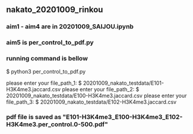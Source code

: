 ## nakato_20201009_rinkou

### aim1 - aim4 are in 20201009_SAIJOU.ipynb

### aim5 is per_control_to_pdf.py

### running command is bellow

$ python3 per_control_to_pdf.py

 please enter your file_path_1: $ 20201009_nakato_testdata/E101-H3K4me3.jaccard.csv
 please enter your file_path_2: $ 20201009_nakato_testdata/E100-H3K4me3.jaccard.csv
 please enter your file_path_3: $ 20201009_nakato_testdata/E102-H3K4me3.jaccard.csv

### pdf file is saved as "E101-H3K4me3_E100-H3K4me3_E102-H3K4me3.per_control.0-500.pdf"
